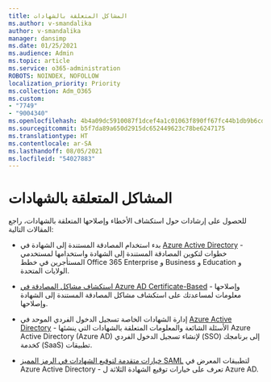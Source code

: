 ```yaml
---
title: المشاكل المتعلقة بالشهادات
ms.author: v-smandalika
author: v-smandalika
manager: dansimp
ms.date: 01/25/2021
ms.audience: Admin
ms.topic: article
ms.service: o365-administration
ROBOTS: NOINDEX, NOFOLLOW
localization_priority: Priority
ms.collection: Adm_O365
ms.custom:
- "7749"
- "9004340"
ms.openlocfilehash: 4b4a09dc5910087f1dcef4a1c01063f890ff67fc44b1db9b6cdf1391a05530c0
ms.sourcegitcommit: b5f7da89a650d2915dc652449623c78be6247175
ms.translationtype: HT
ms.contentlocale: ar-SA
ms.lasthandoff: 08/05/2021
ms.locfileid: "54027883"
---
```

# <a name="issues-with-certificates"></a>المشاكل المتعلقة بالشهادات

للحصول على إرشادات حول استكشاف الأخطاء وإصلاحها المتعلقة بالشهادات، راجع المقالات التالية:

- بدء استخدام المصادقة المستندة إلى الشهادة في [Azure Active Directory](https://docs.microsoft.com/azure/active-directory/authentication/active-directory-certificate-based-authentication-get-started) - خطوات لتكوين المصادقة المستندة إلى الشهادة واستخدامها لمستخدمي المستأجرين في خطط Office 365 Enterprise و Business و Education و الولايات المتحدة.

- [استكشاف مشاكل المصادقة في Azure AD Certificate-Based](https://docs.microsoft.com/troubleshoot/azure/active-directory/certificate-based-authenticate-issue)  وإصلاحها - معلومات لمساعدتك على استكشاف مشاكل المصادقة المستندة إلى الشهادة وإصلاحها.

- إدارة الشهادات الخاصة تسجيل الدخول الفردي الموحد في [Azure Active Directory](https://docs.microsoft.com/azure/active-directory/manage-apps/manage-certificates-for-federated-single-sign-on) - الأسئلة الشائعة والمعلومات المتعلقة بالشهادات التي ينشئها Azure Active Directory (Azure AD) لإنشاء تسجيل الدخول الفردي (SSO) إلى برنامجك كخدمة (SaaS) تطبيقات.

- [خيارات متقدمة لتوقيع الشهادات في الرمز المميز SAML](https://docs.microsoft.com/azure/active-directory/manage-apps/certificate-signing-options)  لتطبيقات المعرض في Azure Active Directory - تعرف على خيارات توقيع الشهادة الثلاثة ل Azure AD.
